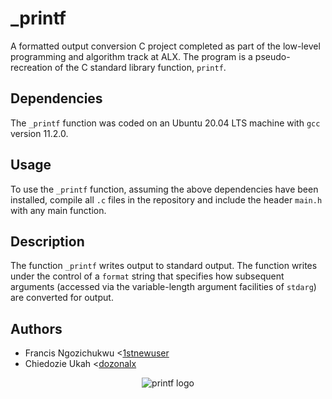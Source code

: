 # _printf

A formatted output conversion C project completed as part of the low-level
programming and algorithm track at ALX. The program is a pseudo-
recreation of the C standard library function, `printf`.

## Dependencies

The `_printf` function was coded on an Ubuntu 20.04 LTS machine with `gcc` version 11.2.0.

## Usage

To use the `_printf` function, assuming the above dependencies have been installed, compile all `.c` files in the repository and include the header `main.h` with any main function.

## Description

The function `_printf` writes output to standard output. The function writes
under the control of a `format` string that specifies how subsequent arguments
(accessed via the variable-length argument facilities of `stdarg`) are
converted for output.

## Authors

* Francis Ngozichukwu <[1stnewuser](https://github.com/1stnewuser)
* Chiedozie Ukah <[dozonalx](https://github.com/dozonalx)

<p align="center">
  <img src="https://i.ibb.co/FJyysxq/printf.png" alt="printf logo">
</p>
